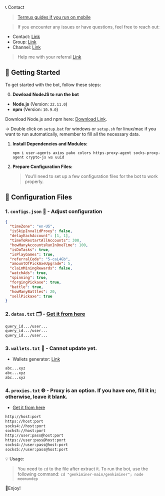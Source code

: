 📞 Contact

> [Termux guides if you run on mobile](https://github.com/MeoMunDep/Guides-for-using-my-script-on-termux)


> If you encounter any issues or have questions, feel free to reach out:

- Contact: [Link](t.me/MeoMunDep)
- Group: [Link](t.me/KeoAirDropFreeNe)
- Channel: [Link](t.me/KeoAirDropFreeNee)

> Help me with your referral [Link](https://t.me/GenkiMinerBot/GenkiMiner?startapp=5-caL4Gb)

## 🚀 Getting Started

To get started with the bot, follow these steps:

0. **Dowload NodeJS to run the bot**

- **Node.js** (Version: `22.11.0`)
- **npm** (Version: `10.9.0`)

Download Node.js and npm here: [Download Link](https://t.me/KeoAirDropFreeNe/257/1462).

-> Double click on `setup.bat` for windows or `setup.sh` for linux/mac if you want to run automatically, remember to fill all the necessary data.

1. **Install Dependencies and Modules:**

   ```
   npm i user-agents axios pako colors https-proxy-agent socks-proxy-agent crypto-js ws uuid
   ```

2. **Prepare Configuration Files:**

   > You'll need to set up a few configuration files for the bot to work properly.

## 📁 Configuration Files

### 1. `configs.json` 📜 - Adjust configuration

```json
{
  "timeZone": "en-US",
  "isSkipInvalidProxy": false,
  "delayEachAccount": [1, 1],
  "timeToRestartAllAccounts": 300,
  "howManyAccountsRunInOneTime": 100,
  "isDoTasks": true,
  "isPlayGames": true,
  "referralCode": "5-caL4Gb",
  "amountOfPickAxeUpgrade": 5,
  "claimMiningRewards": false,
  "watchAds": true,
  "spinning": true,
  "forgingPickaxe": true,
  "battle": true,
  "howManyBattles": 20,
  "sellPickaxe": true
}
```

### 2. `datas.txt` 🗂️ - [Get it from here](https://t.me/KeoAirDropFreeNee/1586)


```txt
query_id.../user...
query_id.../user...
query_id.../user...
```

### 3. `wallets.txt` 💼 - Cannot update yet.
- Wallets generator: [Link](https://github.com/MeoMunDep/Automatic-Ultimate-Create-Wallets-for-Airdrop)


```txt - wallet address
abc...xyz
abc...xyz
abc...xyz
```

### 4. `proxies.txt` 🌐 - Proxy is an option. If you have one, fill it in; otherwise, leave it blank.

- [Get it from here](https://www.webshare.io/?referral_code=4l5kb3glsce7)

```txt
http://host:port
https://host:port
socks4://host:port
socks5://host:port
http://user:pass@host:port
https://user:pass@host:port
socks4://user:pass@host:port
socks5://user:pass@host:port
```

💡 Usage:

> You need to `cd` to the file after extract it.
> To run the bot, use the following command: `cd "genkiminer-main/genkiminer"; node meomundep`

🎇Enjoy!
